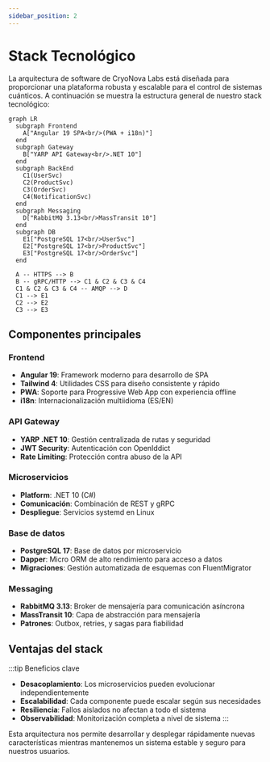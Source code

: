 ```yaml
---
sidebar_position: 2
---
```


# Stack Tecnológico

La arquitectura de software de CryoNova Labs está diseñada para proporcionar una plataforma robusta y escalable para el control de sistemas cuánticos. A continuación se muestra la estructura general de nuestro stack tecnológico:

```mermaid
graph LR
  subgraph Frontend
    A["Angular 19 SPA<br/>(PWA + i18n)"]
  end
  subgraph Gateway
    B["YARP API Gateway<br/>.NET 10"]
  end
  subgraph BackEnd
    C1(UserSvc)
    C2(ProductSvc)
    C3(OrderSvc)
    C4(NotificationSvc)
  end
  subgraph Messaging
    D["RabbitMQ 3.13<br/>MassTransit 10"]
  end
  subgraph DB
    E1["PostgreSQL 17<br/>UserSvc"]
    E2["PostgreSQL 17<br/>ProductSvc"]
    E3["PostgreSQL 17<br/>OrderSvc"]
  end

  A -- HTTPS --> B
  B -- gRPC/HTTP --> C1 & C2 & C3 & C4
  C1 & C2 & C3 & C4 -- AMQP --> D
  C1 --> E1
  C2 --> E2
  C3 --> E3
```

## Componentes principales

### Frontend
- **Angular 19**: Framework moderno para desarrollo de SPA
- **Tailwind 4**: Utilidades CSS para diseño consistente y rápido
- **PWA**: Soporte para Progressive Web App con experiencia offline
- **i18n**: Internacionalización multiidioma (ES/EN)

### API Gateway
- **YARP .NET 10**: Gestión centralizada de rutas y seguridad
- **JWT Security**: Autenticación con OpenIddict
- **Rate Limiting**: Protección contra abuso de la API

### Microservicios
- **Platform**: .NET 10 (C#)
- **Comunicación**: Combinación de REST y gRPC
- **Despliegue**: Servicios systemd en Linux

### Base de datos
- **PostgreSQL 17**: Base de datos por microservicio
- **Dapper**: Micro ORM de alto rendimiento para acceso a datos
- **Migraciones**: Gestión automatizada de esquemas con FluentMigrator

### Messaging
- **RabbitMQ 3.13**: Broker de mensajería para comunicación asíncrona
- **MassTransit 10**: Capa de abstracción para mensajería
- **Patrones**: Outbox, retries, y sagas para fiabilidad

## Ventajas del stack

:::tip Beneficios clave
- **Desacoplamiento**: Los microservicios pueden evolucionar independientemente
- **Escalabilidad**: Cada componente puede escalar según sus necesidades
- **Resiliencia**: Fallos aislados no afectan a todo el sistema
- **Observabilidad**: Monitorización completa a nivel de sistema
:::

Esta arquitectura nos permite desarrollar y desplegar rápidamente nuevas características mientras mantenemos un sistema estable y seguro para nuestros usuarios. 